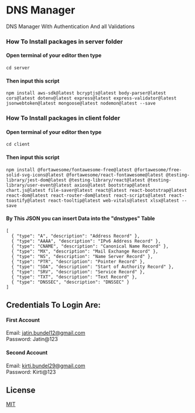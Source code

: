 
# DNS Manager
DNS Manager With Authentication And all Validations


### How To Install packages in server folder


#### Open terminal of your editor then type
```
cd server
```
#### Then input this script

```
npm install aws-sdk@latest bcryptjs@latest body-parser@latest cors@latest dotenv@latest express@latest express-validator@latest jsonwebtoken@latest mongoose@latest nodemon@latest --save
```

### How To Install packages in client folder


#### Open terminal of your editor then type
```
cd client
```
#### Then input this script

```
npm install @fortawesome/fontawesome-free@latest @fortawesome/free-solid-svg-icons@latest @fortawesome/react-fontawesome@latest @testing-library/jest-dom@latest @testing-library/react@latest @testing-library/user-event@latest axios@latest bootstrap@latest chart.js@latest file-saver@latest react@latest react-bootstrap@latest react-dom@latest react-router-dom@latest react-scripts@latest react-toastify@latest react-tooltip@latest web-vitals@latest xlsx@latest --save
```

#### By This JSON you can insert Data into the "dnstypes" Table

```
[
  { "type": "A", "description": "Address Record" },
  { "type": "AAAA", "description": "IPv6 Address Record" },
  { "type": "CNAME", "description": "Canonical Name Record" },
  { "type": "MX", "description": "Mail Exchange Record" },
  { "type": "NS", "description": "Name Server Record" },
  { "type": "PTR", "description": "Pointer Record" },
  { "type": "SOA", "description": "Start of Authority Record" },
  { "type": "SRV", "description": "Service Record" },
  { "type": "TXT", "description": "Text Record" },
  { "type": "DNSSEC", "description": "DNSSEC" }
]
```

## Credentials To Login Are:

#### First Account
Email: jatin.bundel12@gmail.com\
Password: Jatin@123

#### Second Account
Email: kirti.bundel29@gmail.com\
Password: Kirti@123


## License

[MIT](https://choosealicense.com/licenses/mit/)
